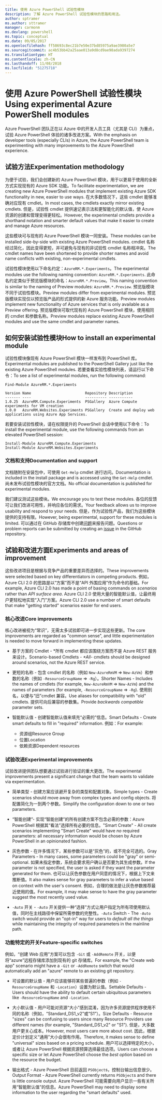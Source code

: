```yaml
---
title: 使用 Azure PowerShell 试验性模块
description: 了解 Azure PowerShell 试验性模块的思路和用法。
author: sptramer
ms.author: sttramer
manager: carmonm
ms.devlang: powershell
ms.topic: conceptual
ms.date: 09/05/2017
ms.openlocfilehash: ff58693c8ec21b7e50e37bd85975a9ae3980a5e7
ms.sourcegitcommit: ac4b53bb42a25aae013a9d8cd9ae98ada9397274
ms.translationtype: HT
ms.contentlocale: zh-CN
ms.lasthandoff: 11/08/2018
ms.locfileid: "51275718"
---
```

# <a name="using-experimental-azure-powershell-modules"></a><span data-ttu-id="c1d4d-103">使用 Azure PowerShell 试验性模块</span><span class="sxs-lookup"><span data-stu-id="c1d4d-103">Using experimental Azure PowerShell modules</span></span>

<span data-ttu-id="c1d4d-104">Azure PowerShell 团队正在以 Azure 中的开发人员工具（尤其是 CLI）为重点，试验 Azure PowerShell 体验的诸多改进方案。</span><span class="sxs-lookup"><span data-stu-id="c1d4d-104">With the emphasis on developer tools (especially CLIs) in Azure, the Azure PowerShell team is experimenting with many improvements to the Azure PowerShell experience.</span></span>

## <a name="experimentation-methodology"></a><span data-ttu-id="c1d4d-105">试验方法</span><span class="sxs-lookup"><span data-stu-id="c1d4d-105">Experimentation methodology</span></span>

<span data-ttu-id="c1d4d-106">为便于试验，我们会创建新的 Azure PowerShell 模块，用于以更易于使用的全新方式实现现有的 Azure SDK 功能。</span><span class="sxs-lookup"><span data-stu-id="c1d4d-106">To facilitate experimentation, we are creating new Azure PowerShell modules that implement existing Azure SDK functionality in new, easier to use ways.</span></span> <span data-ttu-id="c1d4d-107">在大多数情况下，这些 cmdlet 能够准确对应现有 cmdlet。</span><span class="sxs-lookup"><span data-stu-id="c1d4d-107">In most cases, the cmdlets exactly mirror existing cmdlets.</span></span> <span data-ttu-id="c1d4d-108">但是，试验性 cmdlet 提供速记表示法和更智能化的默认值，使 Azure 资源的创建和管理变得更轻松。</span><span class="sxs-lookup"><span data-stu-id="c1d4d-108">However, the experimental cmdlets provide a shorthand notation and smarter default values that make it easier to create and manage Azure resources.</span></span>

<span data-ttu-id="c1d4d-109">这些模块可与现有的 Azure PowerShell 模块一同安装。</span><span class="sxs-lookup"><span data-stu-id="c1d4d-109">These modules can be installed side-by-side with existing Azure PowerShell modules.</span></span> <span data-ttu-id="c1d4d-110">cmdlet 名称经过简化，因此变得更短，并可避免与现有的非试验性 cmdlet 名称相冲突。</span><span class="sxs-lookup"><span data-stu-id="c1d4d-110">The cmdlet names have been shortened to provide shorter names and avoid name conflicts with existing, non-experimental cmdlets.</span></span>

<span data-ttu-id="c1d4d-111">试验性模块使用以下命名约定：`AzureRM.*.Experiments`。</span><span class="sxs-lookup"><span data-stu-id="c1d4d-111">The experimental modules use the following naming convention: `AzureRM.*.Experiments`.</span></span> <span data-ttu-id="c1d4d-112">此命名约定类似于预览版模块的命名：`AzureRM.*.Preview`。</span><span class="sxs-lookup"><span data-stu-id="c1d4d-112">This naming convention is similar to the naming of Preview modules: `AzureRM.*.Preview`.</span></span> <span data-ttu-id="c1d4d-113">预览版模块不同于试验性模块。</span><span class="sxs-lookup"><span data-stu-id="c1d4d-113">Preview modules differ from experimental modules.</span></span> <span data-ttu-id="c1d4d-114">预览版模块实现仅以预览版产品的形式提供的新 Azure 服务功能。</span><span class="sxs-lookup"><span data-stu-id="c1d4d-114">Preview modules implement new functionality of Azure services that is only available as a Preview offering.</span></span> <span data-ttu-id="c1d4d-115">预览版模块可取代现有的 Azure PowerShell 模块，使用相同的 cmdlet 和参数名称。</span><span class="sxs-lookup"><span data-stu-id="c1d4d-115">Preview modules replace existing Azure PowerShell modules and use the same cmdlet and parameter names.</span></span>

## <a name="how-to-install-an-experimental-module"></a><span data-ttu-id="c1d4d-116">如何安装试验性模块</span><span class="sxs-lookup"><span data-stu-id="c1d4d-116">How to install an experimental module</span></span>

<span data-ttu-id="c1d4d-117">试验性模块像现有 Azure PowerShell 模块一样发布到 PowerShell 库。</span><span class="sxs-lookup"><span data-stu-id="c1d4d-117">Experimental modules are published to the PowerShell Gallery just like the existing Azure PowerShell modules.</span></span> <span data-ttu-id="c1d4d-118">若要查看实验性模块列表，请运行以下命令：</span><span class="sxs-lookup"><span data-stu-id="c1d4d-118">To see a list of experimental modules, run the following command:</span></span>

```azurepowershell-interactive
Find-Module AzureRM.*.Experiments
```

```output
Version Name                         Repository Description
------- ----                         ---------- -----------
1.0.25  AzureRM.Compute.Experiments  PSGallery  Azure Compute experiments for VM creation
1.0.0   AzureRM.Websites.Experiments PSGallery  Create and deploy web applications using Azure App Services.
```

<span data-ttu-id="c1d4d-119">若要安装试验性模块，请在权限提升的 PowerShell 会话中使用以下命令：</span><span class="sxs-lookup"><span data-stu-id="c1d4d-119">To install the experimental module, use the following commands from an elevated PowerShell session:</span></span>

```azurepowershell-interactive
Install-Module AzureRM.Compute.Experiments
Install-Module AzureRM.Websites.Experiments
```

### <a name="documentation-and-support"></a><span data-ttu-id="c1d4d-120">文档和支持</span><span class="sxs-lookup"><span data-stu-id="c1d4d-120">Documentation and support</span></span>

<span data-ttu-id="c1d4d-121">文档随附在安装包中，可使用 `Get-Help` cmdlet 进行访问。</span><span class="sxs-lookup"><span data-stu-id="c1d4d-121">Documentation is included in the install package and is accessed using the `Get-Help` cmdlet.</span></span> <span data-ttu-id="c1d4d-122">尚未发布试验性模块的官方文档。</span><span class="sxs-lookup"><span data-stu-id="c1d4d-122">No official documentation is published for experimental modules.</span></span>

<span data-ttu-id="c1d4d-123">我们建议测试这些模块。</span><span class="sxs-lookup"><span data-stu-id="c1d4d-123">We encourage you to test these modules.</span></span> <span data-ttu-id="c1d4d-124">各位的反馈可让我们改进可用性，并响应各位的需求。</span><span class="sxs-lookup"><span data-stu-id="c1d4d-124">Your feedback allows us to improve usability and respond to your needs.</span></span> <span data-ttu-id="c1d4d-125">但是，作为试验性产品，我们为这些模块提供的支持有限。</span><span class="sxs-lookup"><span data-stu-id="c1d4d-125">However, being experimental, support for these modules is limited.</span></span> <span data-ttu-id="c1d4d-126">可以通过在 GitHub 存储库中创建[问题](https://github.com/Azure/azure-powershell/issues)来报告问题。</span><span class="sxs-lookup"><span data-stu-id="c1d4d-126">Questions or problem reports can be submitted by creating an [issue](https://github.com/Azure/azure-powershell/issues) in the GitHub repository.</span></span>

## <a name="experiments-and-areas-of-improvement"></a><span data-ttu-id="c1d4d-127">试验和改进方面</span><span class="sxs-lookup"><span data-stu-id="c1d4d-127">Experiments and areas of improvement</span></span>

<span data-ttu-id="c1d4d-128">这些改进项目是根据与竞争产品的重要差异而选择的。</span><span class="sxs-lookup"><span data-stu-id="c1d4d-128">These improvements were selected based on key differentiators in competing products.</span></span> <span data-ttu-id="c1d4d-129">例如，Azure CLI 2.0 的思路是以“方案”而不是“API 外围应用”作为命令的基础。</span><span class="sxs-lookup"><span data-stu-id="c1d4d-129">For example, Azure CLI 2.0 has made a point of basing commands on _scenarios_ rather than _API surface area_.</span></span>
<span data-ttu-id="c1d4d-130">Azure CLI 2.0 使用大量的智能默认值，让最终用户更轻松地实现“入门”方案。</span><span class="sxs-lookup"><span data-stu-id="c1d4d-130">Azure CLI 2.0 use a number of smart defaults that make "getting started" scenarios easier for end users.</span></span>

### <a name="core-improvements"></a><span data-ttu-id="c1d4d-131">核心改进</span><span class="sxs-lookup"><span data-stu-id="c1d4d-131">Core improvements</span></span>

<span data-ttu-id="c1d4d-132">核心改进被视为“常识”，无需太多试验即可进一步实现这些更新。</span><span class="sxs-lookup"><span data-stu-id="c1d4d-132">The core improvements are regarded as "common sense", and little experimentation is needed to move forward in implementing these updates.</span></span>

- <span data-ttu-id="c1d4d-133">基于方案的 Cmdlet - \*所有 cmdlet 都应该围绕方案而不是 Azure REST 服务来设计。</span><span class="sxs-lookup"><span data-stu-id="c1d4d-133">Scenario-based Cmdlets - <em>\*All</em>- cmdlets should be designed around scenarios, not the Azure REST service.</span></span>

- <span data-ttu-id="c1d4d-134">更短的名称 - 包含 cmdlet 的名称（例如 `New-AzureRmVM` => `New-AzVm`）和参数的名称（例如 `-ResourceGroupName` => `-Rg`）。</span><span class="sxs-lookup"><span data-stu-id="c1d4d-134">Shorter Names - Includes the names of cmdlets (for example, `New-AzureRmVM` => `New-AzVm`) and the names of parameters (for example, `-ResourceGroupName` => `-Rg`).</span></span> <span data-ttu-id="c1d4d-135">使用别名，以便与“旧”cmdlet 兼容。</span><span class="sxs-lookup"><span data-stu-id="c1d4d-135">Use aliases for compatibility with "old" cmdlets.</span></span> <span data-ttu-id="c1d4d-136">提供可向后兼容的参数集。</span><span class="sxs-lookup"><span data-stu-id="c1d4d-136">Provide _backwards compatible_ parameter sets.</span></span>

- <span data-ttu-id="c1d4d-137">智能默认值 - 创建智能默认值来填充“必需的”信息。</span><span class="sxs-lookup"><span data-stu-id="c1d4d-137">Smart Defaults - Create smart defaults to fill in "required" information.</span></span> <span data-ttu-id="c1d4d-138">例如：</span><span class="sxs-lookup"><span data-stu-id="c1d4d-138">For example:</span></span>
  - <span data-ttu-id="c1d4d-139">资源组</span><span class="sxs-lookup"><span data-stu-id="c1d4d-139">Resource Group</span></span>
  - <span data-ttu-id="c1d4d-140">位置</span><span class="sxs-lookup"><span data-stu-id="c1d4d-140">Location</span></span>
  - <span data-ttu-id="c1d4d-141">依赖资源</span><span class="sxs-lookup"><span data-stu-id="c1d4d-141">Dependent resources</span></span>

### <a name="experimental-improvements"></a><span data-ttu-id="c1d4d-142">试验改进</span><span class="sxs-lookup"><span data-stu-id="c1d4d-142">Experimental improvements</span></span>

<span data-ttu-id="c1d4d-143">试验改进提供团队想要通过试验进行验证的重大更改。</span><span class="sxs-lookup"><span data-stu-id="c1d4d-143">The experimental improvements present a significant change that the team wants to validate via experimentation.</span></span>

- <span data-ttu-id="c1d4d-144">简单类型 - 创建方案应该避开复杂的类型和配置对象。</span><span class="sxs-lookup"><span data-stu-id="c1d4d-144">Simple types - Create scenarios should move away from complex types and config objects.</span></span> <span data-ttu-id="c1d4d-145">将配置简化为一到两个参数。</span><span class="sxs-lookup"><span data-stu-id="c1d4d-145">Simplify the configuration down to one or two parameters.</span></span>

- <span data-ttu-id="c1d4d-146">“智能创建”- 实现“智能创建”的所有创建方案不包含必需的参数：Azure PowerShell 根据其“看法”选择所有必要的信息。</span><span class="sxs-lookup"><span data-stu-id="c1d4d-146">"Smart Create" - All create scenarios implementing "Smart Create" would have _no_ required parameters: all necessary information would be chosen by Azure PowerShell in an opinionated fashion.</span></span>

- <span data-ttu-id="c1d4d-147">灰色参数 - 在许多情况下，某些参数可以是“灰色”的，或不完全可选的。</span><span class="sxs-lookup"><span data-stu-id="c1d4d-147">Gray Parameters - In many cases, some parameters could be "gray" or semi-optional.</span></span> <span data-ttu-id="c1d4d-148">如果未指定参数，系统会要求用户确认是否要为其生成参数。</span><span class="sxs-lookup"><span data-stu-id="c1d4d-148">If the parameter is not specified, the user is asked if they want the parameter generated for them.</span></span> <span data-ttu-id="c1d4d-149">也可以让灰色参数在用户同意的情况下，根据上下文来推断值。</span><span class="sxs-lookup"><span data-stu-id="c1d4d-149">It also makes sense for gray parameters to infer a value based on context with the user's consent.</span></span>
  <span data-ttu-id="c1d4d-150">例如，合理的做法是让灰色参数推荐最近使用的值。</span><span class="sxs-lookup"><span data-stu-id="c1d4d-150">For example, it may make sense to have the gray parameter suggest the most recently used value.</span></span>

- <span data-ttu-id="c1d4d-151">`-Auto` 开关 - `-Auto` 开关提供一种“选择”方式让用户指定为所有项使用默认值，同时在主线路径中保留所需参数的完整性。</span><span class="sxs-lookup"><span data-stu-id="c1d4d-151">`-Auto` Switch - The `-Auto` switch would provide an "opt-in" way for users to _default all the things_ while maintaining the integrity of required parameters in the mainline path.</span></span>

### <a name="feature-specific-switches"></a><span data-ttu-id="c1d4d-152">功能特定的开关</span><span class="sxs-lookup"><span data-stu-id="c1d4d-152">Feature-specific switches</span></span>

<span data-ttu-id="c1d4d-153">例如，“创建 Web 应用”方案可以包含 `-Git` 或 `-AddRemote` 开关，以便将“azure”远程存储库添加到现有的 git 存储库。</span><span class="sxs-lookup"><span data-stu-id="c1d4d-153">For example, the "Create web app" scenario might have a `-Git` or `-AddRemote` switch that would automatically add an "azure" remote to an existing git repository.</span></span>

- <span data-ttu-id="c1d4d-154">可设置的默认值 - 用户应该能够将某些普遍的参数（例如 `-ResourceGroupName` 和 `-Location`）设置为默认值。</span><span class="sxs-lookup"><span data-stu-id="c1d4d-154">Settable Defaults - Users should have the ability to default certain ubiquitous parameters like `-ResourceGroupName` and `-Location`.</span></span>

- <span data-ttu-id="c1d4d-155">大小默认值 - 用户可能对资源“大小”感到混淆，因为许多资源提供程序使用不同的名称（例如，“Standard\_DS1\_v2”或“S1”）。</span><span class="sxs-lookup"><span data-stu-id="c1d4d-155">Size Defaults - Resource "sizes" can be confusing to users since many Resource Providers use different names (for example, "Standard\_DS1\_v2" or "S1").</span></span> <span data-ttu-id="c1d4d-156">但是，大多数用户更关心成本。</span><span class="sxs-lookup"><span data-stu-id="c1d4d-156">However, most users care more about cost.</span></span> <span data-ttu-id="c1d4d-157">因此，根据定价计划定义“通用”大小会很有作用。</span><span class="sxs-lookup"><span data-stu-id="c1d4d-157">Therefore, it makes sense to define "universal" sizes based on a pricing schedule.</span></span> <span data-ttu-id="c1d4d-158">用户可以选择特定的大小，或者让 Azure PowerShell 根据资源预算选择最佳选项。</span><span class="sxs-lookup"><span data-stu-id="c1d4d-158">Users can choose a specific size or let Azure PowerShell choose the _best option_ based on the resource the budget.</span></span>

- <span data-ttu-id="c1d4d-159">输出格式 - Azure PowerShell 目前返回 `PSObject`s，控制台输出信息很少。</span><span class="sxs-lookup"><span data-stu-id="c1d4d-159">Output Format - Azure PowerShell currently returns `PSObject`s and there is little console output.</span></span> <span data-ttu-id="c1d4d-160">Azure PowerShell 可能需要向用户显示一些有关所用“智能默认值”的信息。</span><span class="sxs-lookup"><span data-stu-id="c1d4d-160">Azure PowerShell may need to display some information to the user regarding the "smart defaults" used.</span></span>
